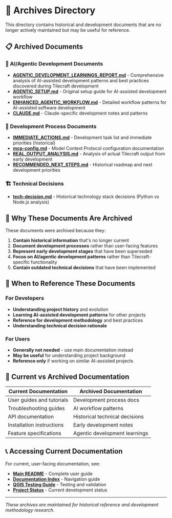 # 📁 Archives Directory

This directory contains historical and development documents that are no longer actively maintained but may be useful for reference.

## 📋 Archived Documents

### 🤖 AI/Agentic Development Documents
- **[AGENTIC_DEVELOPMENT_LEARNINGS_REPORT.md](AGENTIC_DEVELOPMENT_LEARNINGS_REPORT.md)** - Comprehensive analysis of AI-assisted development patterns and best practices discovered during Tilecraft development
- **[AGENTIC_SETUP.md](AGENTIC_SETUP.md)** - Original setup guide for AI-assisted development workflow
- **[ENHANCED_AGENTIC_WORKFLOW.md](ENHANCED_AGENTIC_WORKFLOW.md)** - Detailed workflow patterns for AI-assisted software development
- **[CLAUDE.md](CLAUDE.md)** - Claude-specific development notes and patterns

### 🔧 Development Process Documents
- **[IMMEDIATE_ACTIONS.md](IMMEDIATE_ACTIONS.md)** - Development task list and immediate priorities (historical)
- **[mcp-config.md](mcp-config.md)** - Model Context Protocol configuration documentation
- **[REAL_OUTPUT_ANALYSIS.md](REAL_OUTPUT_ANALYSIS.md)** - Analysis of actual Tilecraft output from early development
- **[RECOMMENDED_NEXT_STEPS.md](RECOMMENDED_NEXT_STEPS.md)** - Historical roadmap and next development priorities

### 🏗️ Technical Decisions
- **[tech-decision.md](tech-decision.md)** - Historical technology stack decisions (Python vs Node.js analysis)

## 🎯 Why These Documents Are Archived

These documents were archived because they:

1. **Contain historical information** that's no longer current
2. **Document development processes** rather than user-facing features
3. **Represent early development stages** that have been superseded
4. **Focus on AI/agentic development patterns** rather than Tilecraft-specific functionality
5. **Contain outdated technical decisions** that have been implemented

## 📖 When to Reference These Documents

### For Developers
- **Understanding project history** and evolution
- **Learning AI-assisted development patterns** for other projects
- **Reference for development methodology** and best practices
- **Understanding technical decision rationale**

### For Users
- **Generally not needed** - use main documentation instead
- **May be useful** for understanding project background
- **Reference only** if working on similar AI-assisted projects

## 🔄 Current vs Archived Documentation

| Current Documentation | Archived Documentation |
|----------------------|----------------------|
| User guides and tutorials | Development process docs |
| Troubleshooting guides | AI workflow patterns |
| API documentation | Historical technical decisions |
| Installation instructions | Early development notes |
| Feature specifications | Agentic development learnings |

## 📞 Accessing Current Documentation

For current, user-facing documentation, see:
- **[Main README](../README.md)** - Complete user guide
- **[Documentation Index](../README.md)** - Navigation guide
- **[QGIS Testing Guide](../QGIS_TESTING_GUIDE.md)** - Testing and validation
- **[Project Status](../PROJECT_STATUS.md)** - Current development status

---

*These archives are maintained for historical reference and development methodology research.* 